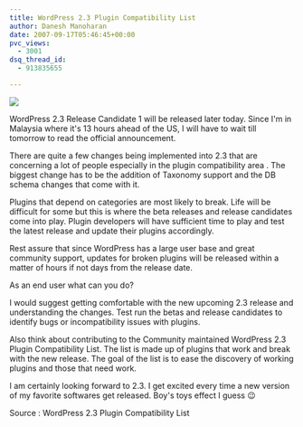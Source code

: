 ```yaml
---
title: WordPress 2.3 Plugin Compatibility List
author: Danesh Manoharan
date: 2007-09-17T05:46:45+00:00
pvc_views:
  - 3001
dsq_thread_id:
  - 913835655

---
```

![](http://img212.imageshack.us/img212/1458/wp20squarebuttonhm5.gif)

WordPress 2.3 Release Candidate 1 will be released later today. Since I'm in Malaysia where it's 13 hours ahead of the US, I will have to wait till tomorrow to read the official announcement.

There are quite a few changes being implemented into 2.3 that are concerning a lot of people especially in the plugin compatibility area . The biggest change has to be the addition of Taxonomy support and the DB schema changes that come with it.

Plugins that depend on categories are most likely to break. Life will be difficult for some but this is where the beta releases and release candidates come into play. Plugin developers will have sufficient time to play and test the latest release and update their plugins accordingly.

Rest assure that since WordPress has a large user base and great community support, updates for broken plugins will be released within a matter of hours if not days from the release date.

As an end user what can you do?

I would suggest getting comfortable with the new upcoming 2.3 release and understanding the changes. Test run the betas and release candidates to identify bugs or incompatibility issues with plugins.

Also think about contributing to the Community maintained WordPress 2.3 Plugin Compatibility List. The list is made up of plugins that work and break with the new release. The goal of the list is to ease the discovery of working plugins and those that need work.

I am certainly looking forward to 2.3. I get excited every time a new version of my favorite softwares get released. Boy's toys effect I guess 😉

Source : WordPress 2.3 Plugin Compatibility List